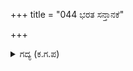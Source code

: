 +++
title = "044 ಭರತ ಸನ್ತಾನಕೆ"

+++

<details><summary>ಗದ್ಯ (ಕ.ಗ.ಪ) </summary>

44. ಭರತ ವಂಶಕ್ಕೆ ನಾನು ಮೊದಲು ಮಕ್ಕಳನ್ನು ಹೆರುತ್ತೇನೆಂದು ನೀವು ಅನುಗ್ರಹಿಸಿದ ಮಂತ್ರ ಪಿಂಡಕದ ಮಹಿಮೆಯಿಂದ ಗರ್ಭ ಧರಿಸಿದೆನು. ಅದರ ಭಾರವನ್ನು ಹೊತ್ತು ಎರಡು ವರ್ಷವಾಯಿತು. ದಾಯಾದ್ಯರಲ್ಲಿ ಮಗ ಹುಟ್ಟಿದನು ಎನುತ್ತ ಗಾಂಧಾರಿ ಮುಖ ತಿರುಗಿಸಿದಳು.
</details>
